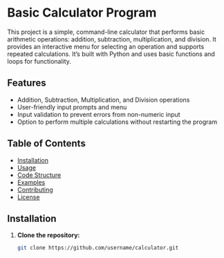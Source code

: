 # Basic Calculator Program

This project is a simple, command-line calculator that performs basic arithmetic operations: addition, subtraction, multiplication, and division. It provides an interactive menu for selecting an operation and supports repeated calculations. It’s built with Python and uses basic functions and loops for functionality.

## Features
- Addition, Subtraction, Multiplication, and Division operations
- User-friendly input prompts and menu
- Input validation to prevent errors from non-numeric input
- Option to perform multiple calculations without restarting the program

## Table of Contents
- [Installation](#installation)
- [Usage](#usage)
- [Code Structure](#code-structure)
- [Examples](#examples)
- [Contributing](#contributing)
- [License](#license)

## Installation

1. **Clone the repository:**
   ```bash
   git clone https://github.com/username/calculator.git
